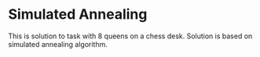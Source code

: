 # Simulated Annealing 
This is solution to task with 8 queens on a chess desk. 
Solution is based on simulated annealing algorithm.
